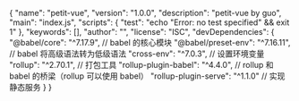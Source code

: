{
"name": "petit-vue",
"version": "1.0.0",
"description": "petit-vue by guo",
"main": "index.js",
"scripts": {
"test": "echo \"Error: no test specified\" && exit 1"
},
"keywords": [],
"author": "",
"license": "ISC",
"devDependencies": {
"@babel/core": "^7.17.9", // babel 的核心模块
"@babel/preset-env": "^7.16.11", // babel 将高级语法转为低级语法
"cross-env": "^7.0.3", // 设置环境变量
"rollup": "^2.70.1", // 打包工具
"rollup-plugin-babel": "^4.4.0", // rollup 和 babel 的桥梁（rollup 可以使用 babel）
"rollup-plugin-serve": "^1.1.0" // 实现静态服务
}
}
